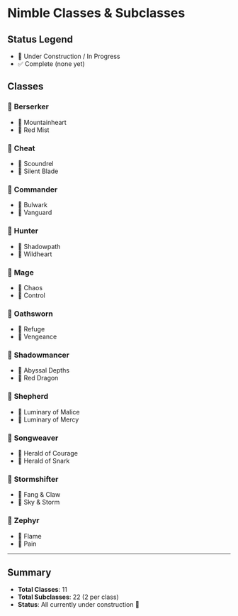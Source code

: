 # Nimble Classes & Subclasses

## Status Legend
- 🚧 Under Construction / In Progress
- ✅ Complete (none yet)

## Classes

### 🚧 **Berserker**
- 🚧 Mountainheart
- 🚧 Red Mist

### 🚧 **Cheat**
- 🚧 Scoundrel  
- 🚧 Silent Blade

### 🚧 **Commander**
- 🚧 Bulwark
- 🚧 Vanguard

### 🚧 **Hunter**
- 🚧 Shadowpath
- 🚧 Wildheart

### 🚧 **Mage**
- 🚧 Chaos
- 🚧 Control

### 🚧 **Oathsworn**
- 🚧 Refuge
- 🚧 Vengeance

### 🚧 **Shadowmancer**
- 🚧 Abyssal Depths
- 🚧 Red Dragon

### 🚧 **Shepherd**
- 🚧 Luminary of Malice
- 🚧 Luminary of Mercy

### 🚧 **Songweaver**
- 🚧 Herald of Courage
- 🚧 Herald of Snark

### 🚧 **Stormshifter**
- 🚧 Fang & Claw
- 🚧 Sky & Storm

### 🚧 **Zephyr**
- 🚧 Flame
- 🚧 Pain

---

## Summary
- **Total Classes**: 11
- **Total Subclasses**: 22 (2 per class)
- **Status**: All currently under construction 🚧
